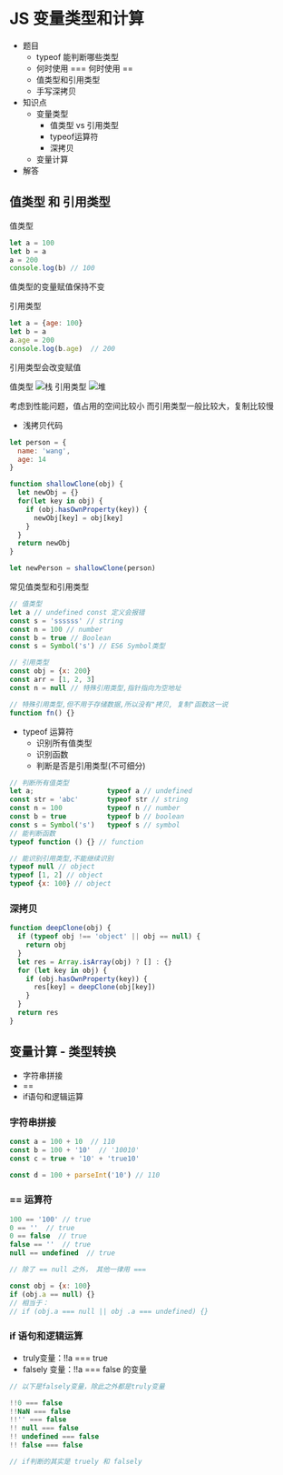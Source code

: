 # JS 变量类型和计算

* 题目
  * typeof 能判断哪些类型
  * 何时使用 === 何时使用 ==
  * 值类型和引用类型
  * 手写深拷贝
* 知识点
  * 变量类型
    * 值类型 vs 引用类型
    * typeof运算符
    * 深拷贝
  * 变量计算
* 解答

## 值类型 和 引用类型

值类型

```js
let a = 100
let b = a
a = 200
console.log(b) // 100
```

值类型的变量赋值保持不变

引用类型

```js
let a = {age: 100}
let b = a
a.age = 200
console.log(b.age)  // 200
```

引用类型会改变赋值

值类型
![栈](./img/栈.png)
引用类型
![堆](./img/堆.png)

考虑到性能问题，值占用的空间比较小
而引用类型一般比较大，复制比较慢

* 浅拷贝代码

```js
let person = {
  name: 'wang',
  age: 14
}

function shallowClone(obj) {
  let newObj = {}
  for(let key in obj) {
    if (obj.hasOwnProperty(key)) {
      newObj[key] = obj[key]
    }
  }
  return newObj
}

let newPerson = shallowClone(person)
```

常见值类型和引用类型

```js
// 值类型
let a // undefined const 定义会报错
const s = 'ssssss' // string
const n = 100 // number
const b = true // Boolean
const s = Symbol('s') // ES6 Symbol类型

// 引用类型
const obj = {x: 200}
const arr = [1, 2, 3]
const n = null // 特殊引用类型,指针指向为空地址

// 特殊引用类型,但不用于存储数据,所以没有"拷贝, 复制"函数这一说
function fn() {}
```

* typeof 运算符
  * 识别所有值类型
  * 识别函数
  * 判断是否是引用类型(不可细分)

```js
// 判断所有值类型
let a;                  typeof a // undefined
const str = 'abc'       typeof str // string
const n = 100           typeof n // number
const b = true          typeof b // boolean
const s = Symbol('s')   typeof s // symbol
// 能判断函数
typeof function () {} // function

// 能识别引用类型,不能继续识别
typeof null // object
typeof [1, 2] // object
typeof {x: 100} // object
```

### 深拷贝

```js
function deepClone(obj) {
  if (typeof obj !== 'object' || obj == null) {
    return obj
  }
  let res = Array.isArray(obj) ? [] : {}
  for (let key in obj) {
    if (obj.hasOwnProperty(key)) {
      res[key] = deepClone(obj[key])
    }
  }
  return res
}
```

## 变量计算 - 类型转换

* 字符串拼接
* ==
* if语句和逻辑运算

### 字符串拼接

```js
const a = 100 + 10  // 110
const b = 100 + '10'  // '10010'
const c = true + '10' + 'true10'

const d = 100 + parseInt('10') // 110
```

### == 运算符

```js
100 == '100' // true
0 == ''  // true
0 == false  // true
false == ''  // true
null == undefined  // true

// 除了 == null 之外， 其他一律用 === 

const obj = {x: 100}
if (obj.a == null) {}
// 相当于：
// if (obj.a === null || obj .a === undefined) {}
```

### if 语句和逻辑运算

* truly变量：!!a === true
* falsely 变量：!!a === false 的变量

```js
// 以下是falsely变量，除此之外都是truly变量

!!0 === false
!!NaN === false
!!'' === false
!! null === false
!! undefined === false
!! false === false

// if判断的其实是 truely 和 falsely
```
